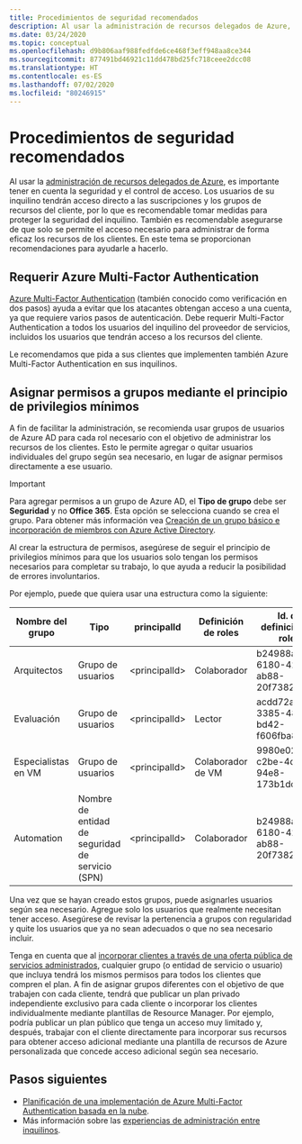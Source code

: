 ```yaml
---
title: Procedimientos de seguridad recomendados
description: Al usar la administración de recursos delegados de Azure, es importante tener en cuenta la seguridad y el control de acceso.
ms.date: 03/24/2020
ms.topic: conceptual
ms.openlocfilehash: d9b806aaf988fedfde6ce468f3eff948aa8ce344
ms.sourcegitcommit: 877491bd46921c11dd478bd25fc718ceee2dcc08
ms.translationtype: HT
ms.contentlocale: es-ES
ms.lasthandoff: 07/02/2020
ms.locfileid: "80246915"
---
```

# <a name="recommended-security-practices"></a>Procedimientos de seguridad recomendados

Al usar la [administración de recursos delegados de Azure](azure-delegated-resource-management.md), es importante tener en cuenta la seguridad y el control de acceso. Los usuarios de su inquilino tendrán acceso directo a las suscripciones y los grupos de recursos del cliente, por lo que es recomendable tomar medidas para proteger la seguridad del inquilino. También es recomendable asegurarse de que solo se permite el acceso necesario para administrar de forma eficaz los recursos de los clientes. En este tema se proporcionan recomendaciones para ayudarle a hacerlo.

## <a name="require-azure-multi-factor-authentication"></a>Requerir Azure Multi-Factor Authentication

[Azure Multi-Factor Authentication](../../active-directory/authentication/concept-mfa-howitworks.md) (también conocido como verificación en dos pasos) ayuda a evitar que los atacantes obtengan acceso a una cuenta, ya que requiere varios pasos de autenticación. Debe requerir Multi-Factor Authentication a todos los usuarios del inquilino del proveedor de servicios, incluidos los usuarios que tendrán acceso a los recursos del cliente.

Le recomendamos que pida a sus clientes que implementen también Azure Multi-Factor Authentication en sus inquilinos.

## <a name="assign-permissions-to-groups-using-the-principle-of-least-privilege"></a>Asignar permisos a grupos mediante el principio de privilegios mínimos

A fin de facilitar la administración, se recomienda usar grupos de usuarios de Azure AD para cada rol necesario con el objetivo de administrar los recursos de los clientes. Esto le permite agregar o quitar usuarios individuales del grupo según sea necesario, en lugar de asignar permisos directamente a ese usuario.

> [!IMPORTANT]
> Para agregar permisos a un grupo de Azure AD, el **Tipo de grupo** debe ser **Seguridad** y no **Office 365**. Esta opción se selecciona cuando se crea el grupo. Para obtener más información vea [Creación de un grupo básico e incorporación de miembros con Azure Active Directory](../../active-directory/fundamentals/active-directory-groups-create-azure-portal.md).

Al crear la estructura de permisos, asegúrese de seguir el principio de privilegios mínimos para que los usuarios solo tengan los permisos necesarios para completar su trabajo, lo que ayuda a reducir la posibilidad de errores involuntarios.

Por ejemplo, puede que quiera usar una estructura como la siguiente:

|Nombre del grupo  |Tipo  |principalId  |Definición de roles  |Id. de definición de roles  |
|---------|---------|---------|---------|---------|
|Arquitectos     |Grupo de usuarios         |\<principalId\>         |Colaborador         |b24988ac-6180-42a0-ab88-20f7382dd24c  |
|Evaluación     |Grupo de usuarios         |\<principalId\>         |Lector         |acdd72a7-3385-48ef-bd42-f606fba81ae7  |
|Especialistas en VM     |Grupo de usuarios         |\<principalId\>         |Colaborador de VM         |9980e02c-c2be-4d73-94e8-173b1dc7cf3c  |
|Automation     |Nombre de entidad de seguridad de servicio (SPN)         |\<principalId\>         |Colaborador         |b24988ac-6180-42a0-ab88-20f7382dd24c  |

Una vez que se hayan creado estos grupos, puede asignarles usuarios según sea necesario. Agregue solo los usuarios que realmente necesitan tener acceso. Asegúrese de revisar la pertenencia a grupos con regularidad y quite los usuarios que ya no sean adecuados o que no sea necesario incluir.

Tenga en cuenta que al [incorporar clientes a través de una oferta pública de servicios administrados](../how-to/publish-managed-services-offers.md), cualquier grupo (o entidad de servicio o usuario) que incluya tendrá los mismos permisos para todos los clientes que compren el plan. A fin de asignar grupos diferentes con el objetivo de que trabajen con cada cliente, tendrá que publicar un plan privado independiente exclusivo para cada cliente o incorporar los clientes individualmente mediante plantillas de Resource Manager. Por ejemplo, podría publicar un plan público que tenga un acceso muy limitado y, después, trabajar con el cliente directamente para incorporar sus recursos para obtener acceso adicional mediante una plantilla de recursos de Azure personalizada que concede acceso adicional según sea necesario.


## <a name="next-steps"></a>Pasos siguientes

- [Planificación de una implementación de Azure Multi-Factor Authentication basada en la nube](../../active-directory/authentication/howto-mfa-getstarted.md).
- Más información sobre las [experiencias de administración entre inquilinos](cross-tenant-management-experience.md).
